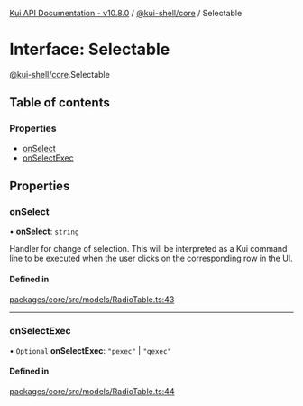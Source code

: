 [Kui API Documentation - v10.8.0](../README.md) / [@kui-shell/core](../modules/kui_shell_core.md) / Selectable

# Interface: Selectable

[@kui-shell/core](../modules/kui_shell_core.md).Selectable

## Table of contents

### Properties

- [onSelect](kui_shell_core.Selectable.md#onselect)
- [onSelectExec](kui_shell_core.Selectable.md#onselectexec)

## Properties

### onSelect

• **onSelect**: `string`

Handler for change of selection. This will be interpreted as a
Kui command line to be executed when the user clicks on the
corresponding row in the UI.

#### Defined in

[packages/core/src/models/RadioTable.ts:43](https://github.com/kubernetes-sigs/kui/blob/kui/packages/core/src/models/RadioTable.ts#L43)

---

### onSelectExec

• `Optional` **onSelectExec**: `"pexec"` \| `"qexec"`

#### Defined in

[packages/core/src/models/RadioTable.ts:44](https://github.com/kubernetes-sigs/kui/blob/kui/packages/core/src/models/RadioTable.ts#L44)
